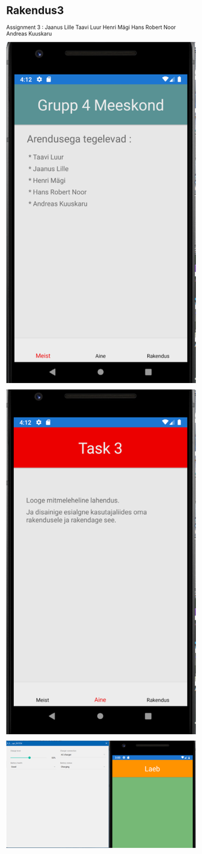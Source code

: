 # Rakendus3

Assignment 3 : Jaanus Lille Taavi Luur Henri Mägi Hans Robert Noor Andreas Kuuskaru

![](img/1.1.png)

![](img/1.2.png)

![](img/2.3.png)
